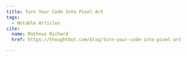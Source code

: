 ```yaml
---
title: Turn Your Code Into Pixel Art
tags:
  - Notable Articles
cite:
  name: Matheus Richard
  href: https://thoughtbot.com/blog/turn-your-code-into-pixel-art

---
```

